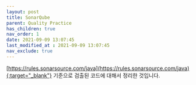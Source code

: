```yaml
---
layout: post
title: SonarQube
parent: Quality Practice
has_children: true
nav_order: 1
date: 2021-09-09 13:07:45
last_modified_at : 2021-09-09 13:07:45
nav_exclude: true
---
```


[https://rules.sonarsource.com/java](https://rules.sonarsource.com/java){:target="_blank"} 기준으로 검출된 코드에 대해서 정리한 것입니다.
